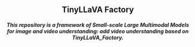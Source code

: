 <h2 align="center">TinyLLaVA Factory</a><h5 align="center">
  
This repository is a framework of Small-scale Large Multimodal Models for image and video understanding: add video understanding based on TinyLLaVA_Factory.
